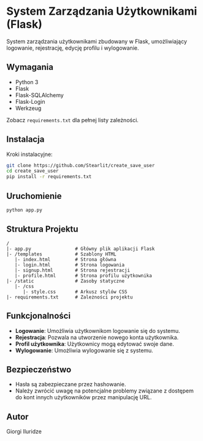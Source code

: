 
# System Zarządzania Użytkownikami (Flask)

System zarządzania użytkownikami zbudowany w Flask, umożliwiający logowanie, rejestrację, edycję profilu i wylogowanie.

## Wymagania

* Python 3
* Flask
* Flask-SQLAlchemy
* Flask-Login
* Werkzeug

Zobacz `requirements.txt` dla pełnej listy zależności.

## Instalacja

Kroki instalacyjne:

```bash
git clone https://github.com/Stearlit/create_save_user
cd create_save_user
pip install -r requirements.txt
```

## Uruchomienie

```bash
python app.py
```

## Struktura Projektu

```
/
|- app.py                # Główny plik aplikacji Flask
|- /templates            # Szablony HTML
   |- index.html         # Strona główna
   |- login.html         # Strona logowania
   |- signup.html        # Strona rejestracji
   |- profile.html       # Strona profilu użytkownika
|- /static               # Zasoby statyczne
   |- /css
      |- style.css       # Arkusz stylów CSS
|- requirements.txt      # Zależności projektu
```

## Funkcjonalności

* **Logowanie**: Umożliwia użytkownikom logowanie się do systemu.
* **Rejestracja**: Pozwala na utworzenie nowego konta użytkownika.
* **Profil użytkownika**: Użytkownicy mogą edytować swoje dane.
* **Wylogowanie**: Umożliwia wylogowanie się z systemu.

## Bezpieczeństwo

- Hasła są zabezpieczane przez hashowanie.
- Należy zwrócić uwagę na potencjalne problemy związane z dostępem do kont innych użytkowników przez manipulację URL.


## Autor

Giorgi Iluridze

